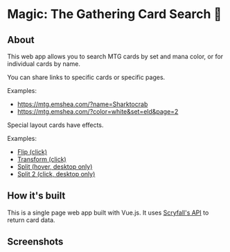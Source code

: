 # Magic: The Gathering Card Search 🧙

## About

This web app allows you to search MTG cards by set and mana color, or for individual cards by name.

You can share links to specific cards or specific pages.

Examples:
- https://mtg.emshea.com/?name=Sharktocrab
- https://mtg.emshea.com/?color=white&set=eld&page=2

Special layout cards have effects.

Examples:
- [Flip (click)](https://mtg.emshea.com/?name=Budoka%20Gardener%20%2F%2F%20Dokai,%20Weaver%20of%20Life)
- [Transform (click)](https://mtg.emshea.com/?name=Azor%27s%20Gateway%20%2F%2F%20Sanctum%20of%20the%20Sun)
- [Split (hover, desktop only)](https://mtg.emshea.com/?name=Alive%20%2F%2F%20Well)
- [Split 2 (click, desktop only)](https://mtg.emshea.com/?name=Appeal%20%2F%2F%20Authority)

## How it's built

This is a single page web app built with Vue.js. It uses [Scryfall's API](https://scryfall.com/docs/api) to return card data.

## Screenshots

